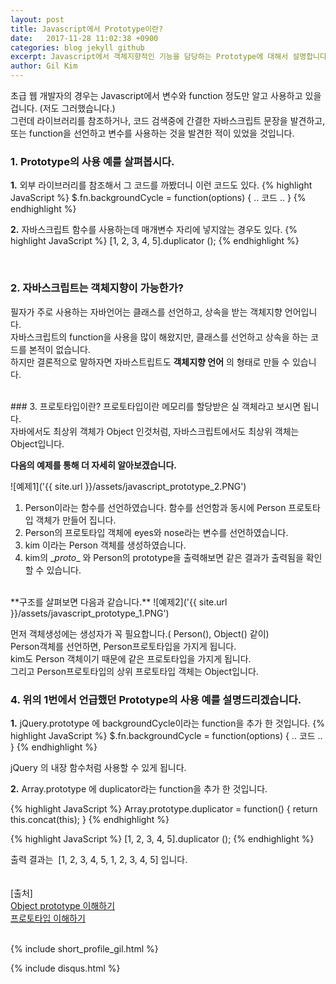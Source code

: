 ```yaml
---
layout: post
title: Javascript에서 Prototype이란?
date:   2017-11-28 11:02:38 +0900
categories: blog jekyll github
excerpt: Javascript에서 객체지향적인 기능을 담당하는 Prototype에 대해서 설명합니다.
author: Gil Kim
---
```

초급 웹 개발자의 경우는 Javascript에서 변수와 function 정도만 알고 사용하고 있을겁니다. (저도 그러했습니다.)  
그런데 라이브러리를 참조하거나, 코드 검색중에 간결한 자바스크립트 문장을 발견하고, 또는 function을 선언하고 변수를 사용하는 것을 발견한 적이 있었을 것입니다.
<br>
### 1. Prototype의 사용 예를 살펴봅시다.
  **1.** 외부 라이브러리를 참조해서 그 코드를 까봤더니 이런 코드도 있다.
  {% highlight JavaScript %}
  $.fn.backgroundCycle = function(options) {
    .. 코드 ..
  }
  {% endhighlight %}

  **2.** 자바스크립트 함수를 사용하는데 매개변수 자리에 넣지않는 경우도 있다.
  {% highlight JavaScript %}
  [1, 2, 3, 4, 5].duplicator ();
  {% endhighlight %}

<br>

### 2. 자바스크립트는 객체지향이 가능한가?

필자가 주로 사용하는 자바언어는 클래스를 선언하고, 상속을 받는 객체지향 언어입니다.<br>
자바스크립트의 function을 사용을 많이 해왔지만, 클래스를 선언하고 상속을 하는 코드를 본적이 없습니다.
<br>하지만 결론적으로 말하자면 자바스트립트도 **객체지향 언어** 의 형태로 만들 수 있습니다.

<br>
### 3. 프로토타입이란?
프로토타입이란 메모리를 할당받은 실 객체라고 보시면 됩니다.<br>
자바에서도 최상위 객체가 Object 인것처럼, 자바스크립트에서도 최상위 객체는 Object입니다.

**다음의 예제를 통해 더 자세히 알아보겠습니다.**

![예제1]('{{ site.url }}/assets/javascript_prototype_2.PNG')
1. Person이라는 함수를 선언하였습니다. 함수를 선언함과 동시에 Person 프로토타입 객체가 만들어 집니다.
2. Person의 프로토타입 객체에 eyes와 nose라는 변수를 선언하였습니다.
3. kim 이라는 Person 객체를 생성하였습니다.
4. kim의 \__proto__ 와  Person의 prototype을 출력해보면 같은 결과가 출력됨을 확인할 수 있습니다.

<br>
**구조를 살펴보면 다음과 같습니다.**
![예제2]('{{ site.url }}/assets/javascript_prototype_1.PNG')

먼저 객체생성에는 생성자가 꼭 필요합니다.( Person(), Object() 같이)<br>
Person객체를 선언하면, Person프로토타입을 가지게 됩니다.<br>
kim도 Person 객체이기 때문에 같은 프로토타입을 가지게 됩니다.<br>
그리고 Person프로토타입의 상위 프로토타입 객체는 Object입니다.<br>

### 4. 위의 1번에서 언급했던 Prototype의 사용 예를 설명드리겠습니다.
  **1.** jQuery.prototype 에 backgroundCycle이라는 function을 추가 한 것입니다.
{% highlight JavaScript %}
$.fn.backgroundCycle = function(options) {
  .. 코드 ..
}
{% endhighlight %}

jQuery 의 내장 함수처럼 사용할 수 있게 됩니다.

  **2.** Array.prototype 에 duplicator라는 function을 추가 한 것입니다.

{% highlight JavaScript %}
Array.prototype.duplicator = function() {
  return this.concat(this);
}
{% endhighlight %}

{% highlight JavaScript %}
[1, 2, 3, 4, 5].duplicator ();
{% endhighlight %}

출력 결과는  [1, 2, 3, 4, 5, 1, 2, 3, 4, 5] 입니다.
<br><br><br>
[출처]<br>
[Object prototype 이해하기](http://insanehong.kr/post/javascript-prototype/)<br>
[프로토타입 이해하기](https://medium.com/@bluesh55/javascript-prototype-%EC%9D%B4%ED%95%B4%ED%95%98%EA%B8%B0-f8e67c286b67)<br>
<br>

{% include short_profile_gil.html %}

{% include disqus.html %}

<br>

